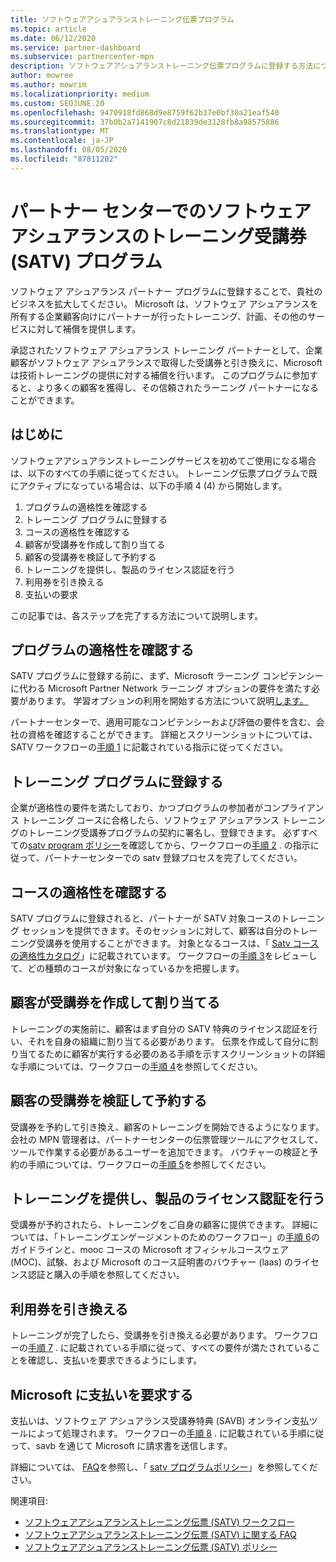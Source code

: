 ```yaml
---
title: ソフトウェアアシュアランストレーニング伝票プログラム
ms.topic: article
ms.date: 06/12/2020
ms.service: partner-dashboard
ms.subservice: partnercenter-mpn
description: ソフトウェアアシュアランストレーニング伝票プログラムに登録する方法について説明します。これにより、企業のお客様にトレーニングと計画を提供するための補償を受けることができます。
author: mowree
ms.author: mowrim
ms.localizationpriority: medium
ms.custom: SEOJUNE.20
ms.openlocfilehash: 9470918fd868d9e8759f62b37e0bf30a21eaf540
ms.sourcegitcommit: 37b0b2a7141907c8d21839de3128fb8a98575886
ms.translationtype: MT
ms.contentlocale: ja-JP
ms.lasthandoff: 08/05/2020
ms.locfileid: "87811202"
---
```

# <a name="software-assurance-training-voucher-satv-program-in-partner-center"></a>パートナー センターでのソフトウェア アシュアランスのトレーニング受講券 (SATV) プログラム

ソフトウェア アシュアランス パートナー プログラムに登録することで、貴社のビジネスを拡大してください。 Microsoft は、ソフトウェア アシュアランスを所有する企業顧客向けにパートナーが行ったトレーニング、計画、その他のサービスに対して補償を提供します。

承認されたソフトウェア アシュアランス トレーニング パートナーとして、企業顧客がソフトウェア アシュアランスで取得した受講券と引き換えに、Microsoft は技術トレーニングの提供に対する補償を行います。 このプログラムに参加すると、より多くの顧客を獲得し、その信頼されたラーニング パートナーになることができます。

## <a name="get-started"></a>はじめに

ソフトウェアアシュアランストレーニングサービスを初めてご使用になる場合は、以下のすべての手順に従ってください。 トレーニング伝票プログラムで既にアクティブになっている場合は、以下の手順 4 (4) から開始します。 

1. プログラムの適格性を確認する
2. トレーニング プログラムに登録する
3. コースの適格性を確認する
4. 顧客が受講券を作成して割り当てる
5. 顧客の受講券を検証して予約する
6. トレーニングを提供し、製品のライセンス認証を行う
7. 利用券を引き換える
8. 支払いの要求

この記事では、各ステップを完了する方法について説明します。

## <a name="confirm-program-eligibility"></a>プログラムの適格性を確認する

SATV プログラムに登録する前に、まず、Microsoft ラーニング コンピテンシーに代わる Microsoft Partner Network ラーニング オプションの要件を満たす必要があります。 学習オプションの利用を開始する方法について説明[します。](https://partner.microsoft.com/membership/learning-partners)

パートナーセンターで、適用可能なコンピテンシーおよび評価の要件を含む、会社の資格を確認することができます。 詳細とスクリーンショットについては、SATV ワークフローの[手順 1](https://query.prod.cms.rt.microsoft.com/cms/api/am/binary/RE4s3bB) に記載されている指示に従ってください。

## <a name="enroll-in-the-training-program"></a>トレーニング プログラムに登録する

企業が適格性の要件を満たしており、かつプログラムの参加者がコンプライアンス トレーニング コースに合格したら、ソフトウェア アシュアランス トレーニングのトレーニング受講券プログラムの契約に署名し、登録できます。 必ずすべての[satv program ポリシー](https://query.prod.cms.rt.microsoft.com/cms/api/am/binary/RE3koEP)を確認してから、ワークフローの[手順 2](https://query.prod.cms.rt.microsoft.com/cms/api/am/binary/RE4s3bB) . の指示に従って、パートナーセンターでの satv 登録プロセスを完了してください。


## <a name="confirm-course-eligibility"></a>コースの適格性を確認する
SATV プログラムに登録されると、パートナーが SATV 対象コースのトレーニング セッションを提供できます。そのセッションに対して、顧客は自分のトレーニング受講券を使用することができます。 対象となるコースは、「 [Satv コースの適格性カタログ](https://savl-catalog.microsoft.com/)」に記載されています。 ワークフローの[手順 3](https://query.prod.cms.rt.microsoft.com/cms/api/am/binary/RE4s3bB)をレビューして、どの種類のコースが対象になっているかを把握します。

## <a name="have-customer-create-and-assign-voucher"></a>顧客が受講券を作成して割り当てる

トレーニングの実施前に、顧客はまず自分の SATV 特典のライセンス認証を行い、それを自身の組織に割り当てる必要があります。 伝票を作成して自分に割り当てるために顧客が実行する必要のある手順を示すスクリーンショットの詳細な手順については、ワークフローの[手順 4](https://query.prod.cms.rt.microsoft.com/cms/api/am/binary/RE4s3bB)を参照してください。

## <a name="validate-and-reserve-customer-vouchers"></a>顧客の受講券を検証して予約する

受講券を予約して引き換え、顧客のトレーニングを開始できるようになります。 会社の MPN 管理者は、パートナーセンターの伝票管理ツールにアクセスして、ツールで作業する必要があるユーザーを追加できます。 バウチャーの検証と予約の手順については、ワークフローの[手順 5](https://query.prod.cms.rt.microsoft.com/cms/api/am/binary/RE4s3bB)を参照してください。

## <a name="deliver-training-and-activate-product"></a>トレーニングを提供し、製品のライセンス認証を行う

受講券が予約されたら、トレーニングをご自身の顧客に提供できます。 詳細については、「トレーニングエンゲージメントのためのワークフロー」の[手順 6](https://query.prod.cms.rt.microsoft.com/cms/api/am/binary/RE4s3bB)のガイドラインと、mooc コースの Microsoft オフィシャルコースウェア (MOC)、試験、および Microsoft のコース証明書のバウチャー (laas) のライセンス認証と購入の手順を参照してください。

## <a name="redeem-voucher"></a>利用券を引き換える

トレーニングが完了したら、受講券を引き換える必要があります。 ワークフローの[手順 7](https://query.prod.cms.rt.microsoft.com/cms/api/am/binary/RE4s3bB) . に記載されている手順に従って、すべての要件が満たされていることを確認し、支払いを要求できるようにします。 


## <a name="request-payment-from-microsoft"></a>Microsoft に支払いを要求する

支払いは、ソフトウェア アシュアランス受講券特典 (SAVB) オンライン支払ツールによって処理されます。 ワークフローの[手順 8](https://query.prod.cms.rt.microsoft.com/cms/api/am/binary/RE4s3bB) . に記載されている手順に従って、savb を通じて Microsoft に請求書を送信します。 

詳細については、 [FAQ](https://query.prod.cms.rt.microsoft.com/cms/api/am/binary/RE3kz5o)を参照し、「 [satv プログラムポリシー](https://query.prod.cms.rt.microsoft.com/cms/api/am/binary/RE3koEP)」を参照してください。

関連項目:

- [ソフトウェアアシュアランストレーニング伝票 (SATV) ワークフロー](https://query.prod.cms.rt.microsoft.com/cms/api/am/binary/RE4s3bB)
- [ソフトウェアアシュアランストレーニング伝票 (SATV) に関する FAQ](https://query.prod.cms.rt.microsoft.com/cms/api/am/binary/RE3kz5o)
- [ソフトウェアアシュアランストレーニング伝票 (SATV) ポリシー](https://query.prod.cms.rt.microsoft.com/cms/api/am/binary/RE3koEP)
